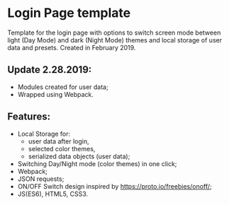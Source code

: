 # Login Page template

Template for the login page with options to switch screen mode between light (Day Mode) and dark (Night Mode) themes and local storage of user data and presets. Created in February 2019.

## Update 2.28.2019:
- Modules created for user data;
- Wrapped using Webpack.

## Features:
- Local Storage for:
    - user data after login,
    - selected color themes,
    - serialized data objects (user data);
- Switching Day/Night mode (color themes) in one click;
- Webpack;
- JSON requests;
- ON/OFF Switch design inspired by https://proto.io/freebies/onoff/;
- JS(ES6), HTML5, CSS3.